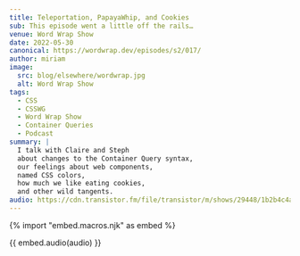 ```yaml
---
title: Teleportation, PapayaWhip, and Cookies
sub: This episode went a little off the rails…
venue: Word Wrap Show
date: 2022-05-30
canonical: https://wordwrap.dev/episodes/s2/017/
author: miriam
image:
  src: blog/elsewhere/wordwrap.jpg
  alt: Word Wrap Show
tags:
  - CSS
  - CSSWG
  - Word Wrap Show
  - Container Queries
  - Podcast
summary: |
  I talk with Claire and Steph
  about changes to the Container Query syntax,
  our feelings about web components,
  named CSS colors,
  how much we like eating cookies,
  and other wild tangents.
audio: https://cdn.transistor.fm/file/transistor/m/shows/29448/1b2b4c4afbedbdb1f2c3aff904bc7a17.mp3
---
```


{% import "embed.macros.njk" as embed %}

{{ embed.audio(audio) }}
